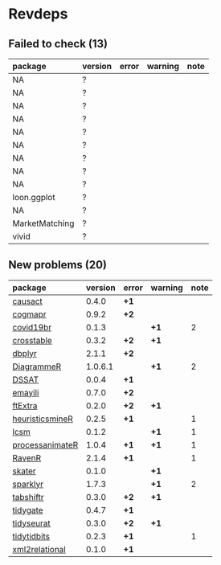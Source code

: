 # Revdeps

## Failed to check (13)

|package        |version |error |warning |note |
|:--------------|:-------|:-----|:-------|:----|
|NA             |?       |      |        |     |
|NA             |?       |      |        |     |
|NA             |?       |      |        |     |
|NA             |?       |      |        |     |
|NA             |?       |      |        |     |
|NA             |?       |      |        |     |
|NA             |?       |      |        |     |
|NA             |?       |      |        |     |
|NA             |?       |      |        |     |
|loon.ggplot    |?       |      |        |     |
|NA             |?       |      |        |     |
|MarketMatching |?       |      |        |     |
|vivid          |?       |      |        |     |

## New problems (20)

|package                                        |version |error  |warning |note |
|:----------------------------------------------|:-------|:------|:-------|:----|
|[causact](problems.md#causact)                 |0.4.0   |__+1__ |        |     |
|[cogmapr](problems.md#cogmapr)                 |0.9.2   |__+2__ |        |     |
|[covid19br](problems.md#covid19br)             |0.1.3   |       |__+1__  |2    |
|[crosstable](problems.md#crosstable)           |0.3.2   |__+2__ |__+1__  |     |
|[dbplyr](problems.md#dbplyr)                   |2.1.1   |__+2__ |        |     |
|[DiagrammeR](problems.md#diagrammer)           |1.0.6.1 |       |__+1__  |2    |
|[DSSAT](problems.md#dssat)                     |0.0.4   |__+1__ |        |     |
|[emayili](problems.md#emayili)                 |0.7.0   |__+2__ |        |     |
|[ftExtra](problems.md#ftextra)                 |0.2.0   |__+2__ |__+1__  |     |
|[heuristicsmineR](problems.md#heuristicsminer) |0.2.5   |__+1__ |        |1    |
|[lcsm](problems.md#lcsm)                       |0.1.2   |       |__+1__  |1    |
|[processanimateR](problems.md#processanimater) |1.0.4   |__+1__ |__+1__  |1    |
|[RavenR](problems.md#ravenr)                   |2.1.4   |__+1__ |        |1    |
|[skater](problems.md#skater)                   |0.1.0   |       |__+1__  |     |
|[sparklyr](problems.md#sparklyr)               |1.7.3   |       |__+1__  |2    |
|[tabshiftr](problems.md#tabshiftr)             |0.3.0   |__+2__ |__+1__  |     |
|[tidygate](problems.md#tidygate)               |0.4.7   |__+1__ |        |     |
|[tidyseurat](problems.md#tidyseurat)           |0.3.0   |__+2__ |__+1__  |     |
|[tidytidbits](problems.md#tidytidbits)         |0.2.3   |__+1__ |        |1    |
|[xml2relational](problems.md#xml2relational)   |0.1.0   |__+1__ |        |     |

